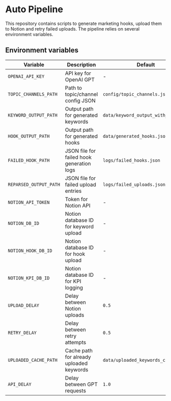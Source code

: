 # Auto Pipeline

This repository contains scripts to generate marketing hooks, upload them to Notion and retry failed uploads. The pipeline relies on several environment variables.

## Environment variables

| Variable | Description | Default |
| --- | --- | --- |
| `OPENAI_API_KEY` | API key for OpenAI GPT | - |
| `TOPIC_CHANNELS_PATH` | Path to topic/channel config JSON | `config/topic_channels.json` |
| `KEYWORD_OUTPUT_PATH` | Output path for generated keywords | `data/keyword_output_with_cpc.json` |
| `HOOK_OUTPUT_PATH` | Output path for generated hooks | `data/generated_hooks.json` |
| `FAILED_HOOK_PATH` | JSON file for failed hook generation logs | `logs/failed_hooks.json` |
| `REPARSED_OUTPUT_PATH` | JSON file for failed upload entries | `logs/failed_uploads.json` |
| `NOTION_API_TOKEN` | Token for Notion API | - |
| `NOTION_DB_ID` | Notion database ID for keyword upload | - |
| `NOTION_HOOK_DB_ID` | Notion database ID for hook upload | - |
| `NOTION_KPI_DB_ID` | Notion database ID for KPI logging | - |
| `UPLOAD_DELAY` | Delay between Notion uploads | `0.5` |
| `RETRY_DELAY` | Delay between retry attempts | `0.5` |
| `UPLOADED_CACHE_PATH` | Cache path for already uploaded keywords | `data/uploaded_keywords_cache.json` |
| `API_DELAY` | Delay between GPT requests | `1.0` |
